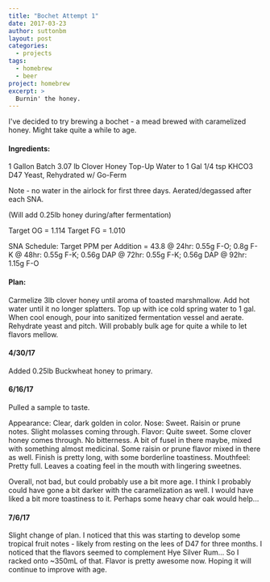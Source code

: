 ```yaml
---
title: "Bochet Attempt 1"
date: 2017-03-23
author: suttonbm
layout: post
categories:
  - projects
tags:
  - homebrew
  - beer
project: homebrew
excerpt: >
  Burnin' the honey.
---
```


I've decided to try brewing a bochet - a mead brewed with caramelized honey.  Might take quite a while to age.

#### Ingredients:
1 Gallon Batch
3.07 lb Clover Honey
Top-Up Water to 1 Gal
1/4 tsp KHCO3
D47 Yeast, Rehydrated w/ Go-Ferm

Note - no water in the airlock for first three days.  Aerated/degassed after each SNA.

(Will add 0.25lb honey during/after fermentation)

Target OG = 1.114
Target FG = 1.010

SNA Schedule:
Target PPM per Addition = 43.8
@ 24hr: 0.55g F-O; 0.8g F-K
@ 48hr: 0.55g F-K; 0.56g DAP
@ 72hr: 0.55g F-K; 0.56g DAP
@ 92hr: 1.15g F-O

#### Plan:
Carmelize 3lb clover honey until aroma of toasted marshmallow.  Add hot water until it no longer splatters.  Top up with ice cold spring water to 1 gal.  When cool enough, pour into sanitized fermentation vessel and aerate.  Rehydrate yeast and pitch.  Will probably bulk age for quite a while to let flavors mellow.

#### 4/30/17
Added 0.25lb Buckwheat honey to primary.

#### 6/16/17
Pulled a sample to taste.

Appearance: Clear, dark golden in color.
Nose: Sweet. Raisin or prune notes. Slight molasses coming through.
Flavor: Quite sweet.  Some clover honey comes through.  No bitterness.  A bit of fusel in there maybe, mixed with something almost medicinal.  Some raisin or prune flavor mixed in there as well.  Finish is pretty long, with some borderline toastiness.
Mouthfeel: Pretty full.  Leaves a coating feel in the mouth with lingering sweetnes.

Overall, not bad, but could probably use a bit more age.  I think I probably could have gone a bit darker with the caramelization as well.  I would have liked a bit more toastiness to it.  Perhaps some heavy char oak would help...

#### 7/6/17
Slight change of plan.  I noticed that this was starting to develop some tropical fruit notes - likely from resting on the lees of D47 for three months.  I noticed that the flavors seemed to complement Hye Silver Rum...  So I racked onto ~350mL of that.  Flavor is pretty awesome now.  Hoping it will continue to improve with age.
